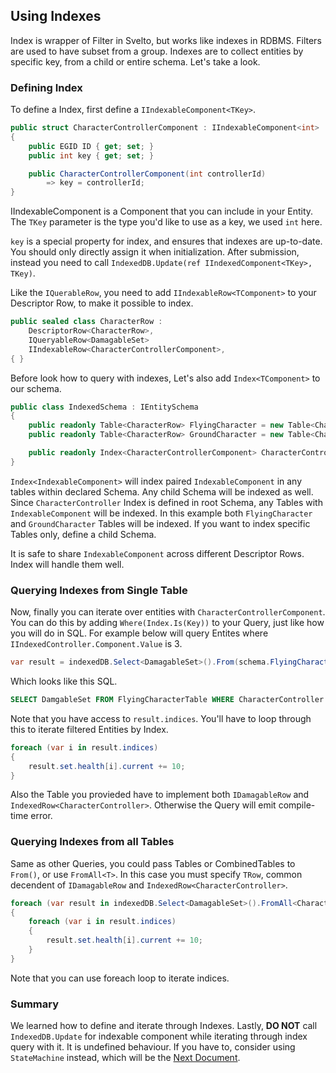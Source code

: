 ## Using Indexes
Index is wrapper of Filter in Svelto, but works like indexes in RDBMS. Filters are used to have subset from a group. Indexes are to collect entities by specific key, from a child or entire schema. Let's take a look.

### Defining Index
To define a Index, first define a `IIndexableComponent<TKey>`.

```csharp
public struct CharacterControllerComponent : IIndexableComponent<int>
{
    public EGID ID { get; set; }
    public int key { get; set; }

    public CharacterControllerComponent(int controllerId)
        => key = controllerId;
}
```
IIndexableComponent is a Component that you can include in your Entity. The `TKey` parameter is the type you'd like to use as a key, we used `int` here.

`key` is a special property for index, and ensures that indexes are up-to-date. You should only directly assign it when initialization. After submission, instead you need to call `IndexedDB.Update(ref IIndexedComponent<TKey>, TKey)`.

Like the `IQuerableRow`, you need to add `IIndexableRow<TComponent>` to your Descriptor Row, to make it possible to index.

```csharp
public sealed class CharacterRow :
    DescriptorRow<CharacterRow>,
    IQueryableRow<DamagableSet>
    IIndexableRow<CharacterControllerComponent>,
{ }
```

Before look how to query with indexes, Let's also add `Index<TComponent>` to our schema.
```csharp
public class IndexedSchema : IEntitySchema
{
    public readonly Table<CharacterRow> FlyingCharacter = new Table<CharacterRow>();
    public readonly Table<CharacterRow> GroundCharacter = new Table<CharacterRow>();

    public readonly Index<CharacterControllerComponent> CharacterController = new Index<CharacterControllerComponent>();
}
```
`Index<IndexableComponent>` will index paired `IndexableComponent` in any tables within declared Schema. Any child Schema will be indexed as well. Since `CharacterController` Index is defined in root Schema, any Tables with `IndexableComponent` will be indexed. In this example both `FlyingCharacter` and `GroundCharacter` Tables will be indexed. If you want to index specific Tables only, define a child Schema.

It is safe to share `IndexableComponent` across different Descriptor Rows. Index will handle them well.

### Querying Indexes from Single Table
Now, finally you can iterate over entities with `CharacterControllerComponent`. You can do this by adding `Where(Index.Is(Key))` to your Query, just like how you will do in SQL. For example below will query Entites where `IIndexedController.Component.Value` is 3.
```csharp
var result = indexedDB.Select<DamagableSet>().From(schema.FlyingCharacter).Where(schema.CharacterController.Is(3)).Entities();
```
Which looks like this SQL.
```sql
SELECT DamgableSet FROM FlyingCharacterTable WHERE CharacterController = 3;
```
Note that you have access to `result.indices`. You'll have to loop through this to iterate filtered Entities by Index.
```csharp
foreach (var i in result.indices)
{
    result.set.health[i].current += 10;
}
```
Also the Table you provieded have to implement both `IDamagableRow` and `IndexedRow<CharacterController>`. Otherwise the Query will emit compile-time error.

### Querying Indexes from all Tables
Same as other Queries, you could pass Tables or CombinedTables to `From()`, or use `FromAll<T>`. In this case you must specify `TRow`, common decendent of `IDamagableRow` and `IndexedRow<CharacterController>`.
```csharp
foreach (var result in indexedDB.Select<DamagableSet>().FromAll<CharacterRow>().Where(schema.CharacterController.Is(3)).Entities())
{
    foreach (var i in result.indices)
    {
        result.set.health[i].current += 10;
    }
}
```
Note that you can use foreach loop to iterate indices.

### Summary
We learned how to define and iterate through Indexes. Lastly, **DO NOT** call `IndexedDB.Update` for indexable component while iterating through index query with it. It is undefined behaviour. If you have to, consider using `StateMachine` instead, which will be the [Next Document](basic-state-machines.md).
